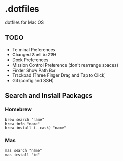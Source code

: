 # .dotfiles
dotfiles for Mac OS

## TODO
- Terminal Preferences
- Changed Shell to ZSH
- Dock Preferences
- Mission Control Preference (don't rearrange spaces)
- Finder Show Path Bar
- Trackpad (Three Finger Drag and Tap to Click)
- Git (config and SSH)

## Search and Install Packages
### Homebrew
    brew search "name"
    brew info "name"
    brew install (--cask) "name"

### Mas
    mas search "name"
    mas install "id"

